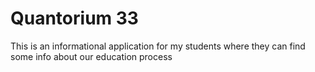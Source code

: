 # Quantorium 33

This is an informational application for my students where they can find some info about our education process


